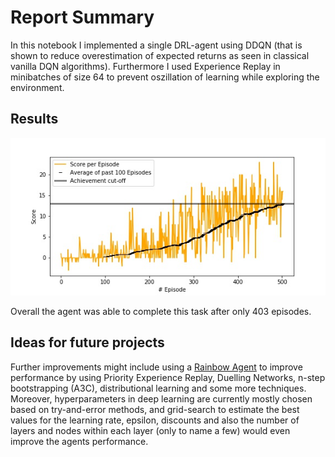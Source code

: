 # Report Summary

In this notebook I implemented a single DRL-agent using DDQN (that is shown to reduce overestimation of expected returns as seen in classical vanilla DQN algorithms). Furthermore I used Experience Replay in minibatches of size 64 to prevent oszillation of learning while exploring the environment. 

## Results
![Figure of rewards](./DDQN_Result.jpg)

Overall the agent was able to complete this task after only 403 episodes.

## Ideas for future projects
Further improvements might include using a [Rainbow Agent](https://arxiv.org/pdf/1710.02298.pdf) to improve performance by using Priority Experience Replay, Duelling Networks, n-step bootstrapping (A3C), distributional learning and some more techniques. Moreover, hyperparameters in deep learning are currently mostly chosen based on try-and-error methods, and grid-search to estimate the best values for the learning rate, epsilon, discounts and also the number of layers and nodes within each layer (only to name a few) would even improve the agents performance.  
